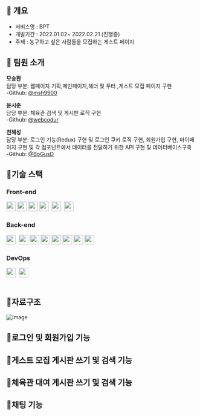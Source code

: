 


## 📄 개요
- 서비스명 : BPT
- 개발기간 : 2022.01.02~ 2022.02.21 (진행중)
- 주제 : 농구하고 싶은 사람들을 모집하는 게스트 페이지

## 🫶 팀원 소개

**모승환**
<br />
딤당 부분: 웹페이지 기획,메인페이지,헤더 및 푸터 ,게스트 모집 페이지 구현 <Front End>
<br />
-Github: [@msh9900](https://github.com/msh9000)

**윤시준**
<br />
담당 부분: 체육관 검색 및 게시판 로직 구현  <Front End>
<br />
-Github: [@webcodur](https://github.com/webcodur)

**천해성**
<br />
담당 부분:  로그인 기능(Redux) 구현 및  로그인 쿠키 로직 구현, 회원가입 구현, 마이페이지 구현 및 각 컴포넌트에서 데이터를 전달하기 위한 API 구현 및 데이터베이스구축 <Full>
<br />
-Github: [@BoGusD](https://github.com/BoGusD)

## 🔨기술 스택

### Front-end

<div>
<img src="https://img.shields.io/badge/Next-black?style=flat-square&logo=Next.js&logoColor=white" height="25px">
<img src="https://img.shields.io/badge/SASS-FE2EF7?style=flat-square&logo=SASS&logoColor=white" height="25px">
<img src="https://img.shields.io/badge/JavaScript-F7DF1E?style=flat-square&logo=JavaScript&logoColor=white" height="25px">
<img src="https://img.shields.io/badge/Redux-764ABC?style=flat-square&logo=Redux&logoColor=black" height="25"/>&nbsp
<img src="https://img.shields.io/badge/React-61DAFB?style=flat-square&logo=React&logoColor=black" height="25"/>&nbsp
<img src="https://img.shields.io/badge/TypeScript-9TDAFB?style=flat-square&logo=TypeScript&logoColor=white" height="25"/>&nbsp
</div>

### Back-end
<div>
<img src="https://img.shields.io/badge/TypeScript-9TDAFB?style=flat-square&logo=TypeScript&logoColor=white" height="25"/>&nbsp
<img src="https://img.shields.io/badge/JavaScript-F7DF1E?style=flat-square&logo=JavaScript&logoColor=white" height="25px">
<img src="https://img.shields.io/badge/Node.js-339933?style=flat-square&logo=Node.js&logoColor=white" height="25px">
<img src="https://img.shields.io/badge/Express-000000?style=flat-square&logo=express&logoColor=white" height="25px">
<img src="https://img.shields.io/badge/mongoDB-47A248?style=flat-square&logo=mongoDB&logoColor=white" height="25px">
<img src="https://img.shields.io/badge/Nodemailer-686854?style=flat-square&logo=Nodemailer&logoColor=white" height="25px">
<img src="https://img.shields.io/badge/puppeteer-95B854?style=flat-square&logo=puppeteer&logoColor=white"height="25px">
 <img src="https://img.shields.io/badge/AWS-black?style=flat-square&logo=AWS&logoColor=white" height="25"/>&nbsp
</div>

### DevOps
<div>
<img src="https://img.shields.io/badge/PostMan-FAAC58?style=flat-square&logo=PostMan&logoColor=white" height="25"/>&nbsp
<img src="https://img.shields.io/badge/Github-black?style=flat-square&logo=Github&logoColor=white" height="25"/>&nbsp
</div>
<br />

## 📁자료구조
![image](https://user-images.githubusercontent.com/100825999/220279147-6c00d9ed-3457-45ea-9451-618586541f0b.png)



## 📜로그인 및 회원가입 기능

## 📜게스트 모집 게시판 쓰기 및 검색 기능

## 📜체육관 대여 게시판 쓰기 및 검색 기능

## 📜채팅 기능

